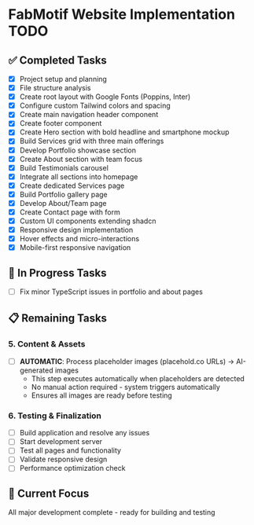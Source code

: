 # FabMotif Website Implementation TODO

## ✅ Completed Tasks
- [x] Project setup and planning
- [x] File structure analysis
- [x] Create root layout with Google Fonts (Poppins, Inter)
- [x] Configure custom Tailwind colors and spacing
- [x] Create main navigation header component
- [x] Create footer component
- [x] Create Hero section with bold headline and smartphone mockup
- [x] Build Services grid with three main offerings
- [x] Develop Portfolio showcase section
- [x] Create About section with team focus
- [x] Build Testimonials carousel
- [x] Integrate all sections into homepage
- [x] Create dedicated Services page
- [x] Build Portfolio gallery page
- [x] Develop About/Team page
- [x] Create Contact page with form
- [x] Custom UI components extending shadcn
- [x] Responsive design implementation
- [x] Hover effects and micro-interactions
- [x] Mobile-first responsive navigation

## 🔄 In Progress Tasks
- [ ] Fix minor TypeScript issues in portfolio and about pages

## 📋 Remaining Tasks

### 5. Content & Assets
- [ ] **AUTOMATIC**: Process placeholder images (placehold.co URLs) → AI-generated images
  - This step executes automatically when placeholders are detected
  - No manual action required - system triggers automatically
  - Ensures all images are ready before testing

### 6. Testing & Finalization
- [ ] Build application and resolve any issues
- [ ] Start development server
- [ ] Test all pages and functionality
- [ ] Validate responsive design
- [ ] Performance optimization check

## 🎯 Current Focus
All major development complete - ready for building and testing